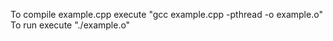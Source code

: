To compile example.cpp execute "gcc example.cpp -pthread -o example.o"
To run execute "./example.o"
